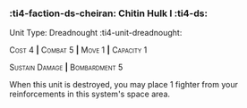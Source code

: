 ### :ti4-faction-ds-cheiran: **Chitin Hulk I** :ti4-ds:

Unit Type: Dreadnought :ti4-unit-dreadnought:

<span style="font-variant:small-caps;">Cost 4</span> __|__ <span style="font-variant:small-caps;">Combat 5</span> __|__ <span style="font-variant:small-caps;">Move 1</span> __|__ <span style="font-variant:small-caps;">Capacity 1</span>

<span style="font-variant:small-caps;">Sustain Damage</span> __|__ <span style="font-variant:small-caps;">Bombardment</span> 5

When this unit is destroyed, you may place 1 fighter from your reinforcements in this system's space area.